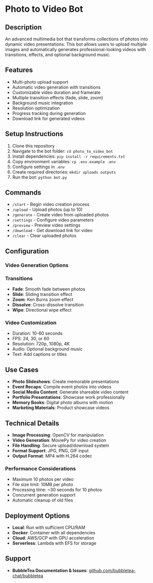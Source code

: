 # Photo to Video Bot

## Description
An advanced multimedia bot that transforms collections of photos into dynamic video presentations. This bot allows users to upload multiple images and automatically generates professional-looking videos with transitions, effects, and optional background music.

## Features
- Multi-photo upload support
- Automatic video generation with transitions
- Customizable video duration and framerate
- Multiple transition effects (fade, slide, zoom)
- Background music integration
- Resolution optimization
- Progress tracking during generation
- Download link for generated videos

## Setup Instructions
1. Clone this repository
2. Navigate to the bot folder: `cd photo_to_video_bot`
3. Install dependencies: `pip install -r requirements.txt`
4. Copy environment variables: `cp .env.example .env`
5. Configure settings in `.env`
6. Create required directories: `mkdir uploads outputs`
7. Run the bot: `python bot.py`

## Commands
- `/start` - Begin video creation process
- `/upload` - Upload photos (up to 10)
- `/generate` - Create video from uploaded photos
- `/settings` - Configure video parameters
- `/preview` - Preview video settings
- `/download` - Get download link for video
- `/clear` - Clear uploaded photos

## Configuration
### Video Generation Options
### Transitions
- **Fade**: Smooth fade between photos
- **Slide**: Sliding transition effect
- **Zoom**: Ken Burns zoom effect
- **Dissolve**: Cross-dissolve transition
- **Wipe**: Directional wipe effect

### Video Customization
- Duration: 10-60 seconds
- FPS: 24, 30, or 60
- Resolution: 720p, 1080p, 4K
- Audio: Optional background music
- Text: Add captions or titles

## Use Cases
- **Photo Slideshows**: Create memorable presentations
- **Event Recaps**: Compile event photos into videos
- **Social Media Content**: Generate shareable video content
- **Portfolio Presentations**: Showcase work professionally
- **Memory Books**: Digital photo albums with motion
- **Marketing Materials**: Product showcase videos

## Technical Details
- **Image Processing**: OpenCV for manipulation
- **Video Generation**: MoviePy for video creation
- **File Handling**: Secure upload/download system
- **Format Support**: JPG, PNG, GIF input
- **Output Format**: MP4 with H.264 codec

### Performance Considerations
- Maximum 10 photos per video
- File size limit: 10MB per photo
- Processing time: ~30 seconds for 10 photos
- Concurrent generation support
- Automatic cleanup of old files

## Deployment Options
- **Local**: Run with sufficient CPU/RAM
- **Docker**: Container with all dependencies
- **Cloud**: AWS/GCP with GPU acceleration
- **Serverless**: Lambda with EFS for storage

## Support
- **BubbleTea Documentation & Issues**: [github.com/bubbletea-chat/bubbletea](https://github.com/bubbletea-chat/bubbletea)